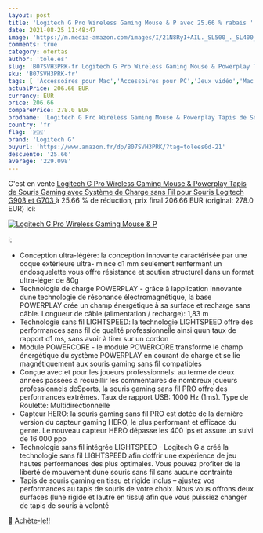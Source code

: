 ```yaml
---
layout: post
title: 'Logitech G Pro Wireless Gaming Mouse & P avec 25.66 % rabais '
date: 2021-08-25 11:48:47
image: 'https://m.media-amazon.com/images/I/21N8RyI+AIL._SL500_._SL400_.jpg'
comments: true
category: ofertas
author: 'tole.es'
slug: 'B07SVH3PRK-fr Logitech G Pro Wireless Gaming Mouse & Powerplay Tapis de...'
sku: 'B07SVH3PRK-fr'
tags: [ 'Accessoires pour Mac','Accessoires pour PC','Jeux vidéo','Mac: Jeux et accessoires','PC: Jeux et accessoires','Souris gaming pour Mac','Souris gaming pour PC','logitech g', ]
actualPrice: 206.66 EUR
currency: EUR
price: 206.66
comparePrice: 278.0 EUR
prodname: 'Logitech G Pro Wireless Gaming Mouse & Powerplay Tapis de Souris Gaming avec Système de Charge sans Fil  pour Souris Logitech G903 et G703 '
country: 'fr'
flag: '🇫🇷'
brand: 'Logitech G'
buyurl: 'https://www.amazon.fr/dp/B07SVH3PRK/?tag=tolees0d-21'
descuento: '25.66'
average: '229.098'
---
```


C'est en vente [Logitech G Pro Wireless Gaming Mouse & Powerplay Tapis de Souris Gaming avec Système de Charge sans Fil  pour Souris Logitech G903 et G703 ](https://www.amazon.fr/dp/B07SVH3PRK/?tag=tolees0d-21)  à  25.66 % de réduction, prix final  206.66 EUR (original: 278.0 EUR) ici:

[![Logitech G Pro Wireless Gaming Mouse & P](https://m.media-amazon.com/images/I/21N8RyI+AIL._SL500_._SL400_.jpg)](https://www.amazon.fr/dp/B07SVH3PRK/?tag=tolees0d-21)

ℹ️:

- Conception ultra-légère: la conception innovante caractérisée par une coque extérieure ultra- mince d1 mm seulement renfermant un endosquelette vous offre résistance et soutien structurel dans un format ultra-léger de 80g
- Technologie de charge POWERPLAY - grâce à lapplication innovante dune technologie de résonance électromagnétique, la base POWERPLAY crée un champ énergétique à sa surface et recharge sans câble. Longueur de câble (alimentation / recharge): 1,83 m
- Technologie sans fil LIGHTSPEED: la technologie LIGHTSPEED offre des performances sans fil de qualité professionnelle ainsi quun taux de rapport d1 ms, sans avoir à tirer sur un cordon
- Module POWERCORE - le module POWERCORE transforme le champ énergétique du système POWERPLAY en courant de charge et se lie magnétiquement aux souris gaming sans fil compatibles
- Conçue avec et pour les joueurs professionnels: au terme de deux années passées à recueillir les commentaires de nombreux joueurs professionnels deSports, la souris gaming sans fil PRO offre des performances extrêmes. Taux de rapport USB: 1000 Hz (1ms). Type de Roulette: Multidirectionnelle
- Capteur HERO: la souris gaming sans fil PRO est dotée de la dernière version du capteur gaming HERO, le plus performant et efficace du genre. Le nouveau capteur HERO dépasse les 400 ips et assure un suivi de 16 000 ppp
- Technologie sans fil intégrée LIGHTSPEED - Logitech G a créé la technologie sans fil LIGHTSPEED afin doffrir une expérience de jeu hautes performances des plus optimales. Vous pouvez profiter de la liberté de mouvement dune souris sans fil sans aucune contrainte
- Tapis de souris gaming en tissu et rigide inclus – ajustez vos performances au tapis de souris de votre choix. Nous vous offrons deux surfaces (lune rigide et lautre en tissu) afin que vous puissiez changer de tapis de souris à volonté

[🛒 Achète-le!!](https://www.amazon.fr/dp/B07SVH3PRK/?tag=tolees0d-21)
